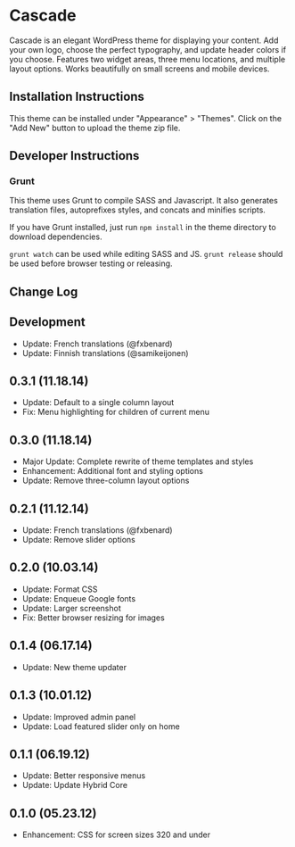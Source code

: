 # Cascade

Cascade is an elegant WordPress theme for displaying your content. Add your own logo, choose the perfect typography, and update header colors if you choose. Features two widget areas, three menu locations, and multiple layout options. Works beautifully on small screens and mobile devices.

## Installation Instructions

This theme can be installed under "Appearance" > "Themes".  Click on the "Add New" button to upload the theme zip file.

## Developer Instructions

### Grunt

This theme uses Grunt to compile SASS and Javascript.  It also generates translation files, autoprefixes styles, and concats and minifies scripts.

If you have Grunt installed, just run `npm install` in the theme directory to download dependencies.

`grunt watch` can be used while editing SASS and JS.
`grunt release` should be used before browser testing or releasing.

## Change Log

Development
---

* Update: French translations (@fxbenard)
* Update: Finnish translations (@samikeijonen)

0.3.1 (11.18.14)
---

* Update: Default to a single column layout
* Fix: Menu highlighting for children of current menu

0.3.0 (11.18.14)
---

* Major Update: Complete rewrite of theme templates and styles
* Enhancement: Additional font and styling options
* Update: Remove three-column layout options

0.2.1 (11.12.14)
---

* Update: French translations (@fxbenard)
* Update: Remove slider options


0.2.0 (10.03.14)
---

* Update: Format CSS
* Update: Enqueue Google fonts
* Update: Larger screenshot
* Fix: Better browser resizing for images

0.1.4 (06.17.14)
---

* Update: New theme updater

0.1.3 (10.01.12)
---

* Update: Improved admin panel
* Update: Load featured slider only on home

0.1.1 (06.19.12)
---

* Update: Better responsive menus
* Update: Update Hybrid Core

0.1.0 (05.23.12)
---

* Enhancement: CSS for screen sizes 320 and under